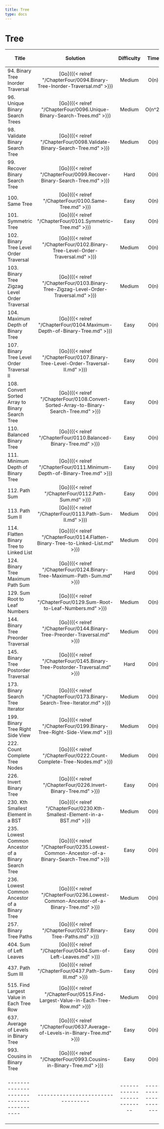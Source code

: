 ```yaml
---
title: Tree
type: docs
---
```


# Tree

| Title | Solution | Difficulty | Time | Space |收藏| 
| ----- | :--------: | :----------: | :----: | :-----: | :-----: |
|94. Binary Tree Inorder Traversal | [Go]({{< relref "/ChapterFour/0094.Binary-Tree-Inorder-Traversal.md" >}})| Medium | O(n)| O(1)||
|96. Unique Binary Search Trees | [Go]({{< relref "/ChapterFour/0096.Unique-Binary-Search-Trees.md" >}})| Medium | O(n^2)| O(n)||
|98. Validate Binary Search Tree | [Go]({{< relref "/ChapterFour/0098.Validate-Binary-Search-Tree.md" >}})| Medium | O(n)| O(1)||
|99. Recover Binary Search Tree  | [Go]({{< relref "/ChapterFour/0099.Recover-Binary-Search-Tree.md" >}})| Hard | O(n)| O(1)||
|100. Same Tree  | [Go]({{< relref "/ChapterFour/0100.Same-Tree.md" >}})| Easy | O(n)| O(1)||
|101. Symmetric Tree  | [Go]({{< relref "/ChapterFour/0101.Symmetric-Tree.md" >}})| Easy | O(n)| O(1)||
|102. Binary Tree Level Order Traversal  | [Go]({{< relref "/ChapterFour/0102.Binary-Tree-Level-Order-Traversal.md" >}})| Medium | O(n)| O(1)||
|103. Binary Tree Zigzag Level Order Traversal | [Go]({{< relref "/ChapterFour/0103.Binary-Tree-Zigzag-Level-Order-Traversal.md" >}})| Medium | O(n)| O(n)||
|104. Maximum Depth of Binary Tree | [Go]({{< relref "/ChapterFour/0104.Maximum-Depth-of-Binary-Tree.md" >}})| Easy | O(n)| O(1)||
|107. Binary Tree Level Order Traversal II | [Go]({{< relref "/ChapterFour/0107.Binary-Tree-Level-Order-Traversal-II.md" >}})| Easy | O(n)| O(1)||
|108. Convert Sorted Array to Binary Search Tree | [Go]({{< relref "/ChapterFour/0108.Convert-Sorted-Array-to-Binary-Search-Tree.md" >}})| Easy | O(n)| O(1)||
|110. Balanced Binary Tree | [Go]({{< relref "/ChapterFour/0110.Balanced-Binary-Tree.md" >}})| Easy | O(n)| O(1)||
|111. Minimum Depth of Binary Tree | [Go]({{< relref "/ChapterFour/0111.Minimum-Depth-of-Binary-Tree.md" >}})| Easy | O(n)| O(1)||
|112. Path Sum | [Go]({{< relref "/ChapterFour/0112.Path-Sum.md" >}})| Easy | O(n)| O(1)||
|113. Path Sum II | [Go]({{< relref "/ChapterFour/0113.Path-Sum-II.md" >}})| Medium | O(n)| O(1)||
|114. Flatten Binary Tree to Linked List | [Go]({{< relref "/ChapterFour/0114.Flatten-Binary-Tree-to-Linked-List.md" >}})| Medium | O(n)| O(1)||
|124. Binary Tree Maximum Path Sum | [Go]({{< relref "/ChapterFour/0124.Binary-Tree-Maximum-Path-Sum.md" >}})| Hard | O(n)| O(1)||
|129. Sum Root to Leaf Numbers | [Go]({{< relref "/ChapterFour/0129.Sum-Root-to-Leaf-Numbers.md" >}})| Medium | O(n)| O(1)||
|144. Binary Tree Preorder Traversal  | [Go]({{< relref "/ChapterFour/0144.Binary-Tree-Preorder-Traversal.md" >}})| Medium | O(n)| O(1)||
|145. Binary Tree Postorder Traversal | [Go]({{< relref "/ChapterFour/0145.Binary-Tree-Postorder-Traversal.md" >}})| Hard | O(n)| O(1)||
|173. Binary Search Tree Iterator | [Go]({{< relref "/ChapterFour/0173.Binary-Search-Tree-Iterator.md" >}})| Medium | O(n)| O(1)||
|199. Binary Tree Right Side View | [Go]({{< relref "/ChapterFour/0199.Binary-Tree-Right-Side-View.md" >}})| Medium | O(n)| O(1)||
|222. Count Complete Tree Nodes | [Go]({{< relref "/ChapterFour/0222.Count-Complete-Tree-Nodes.md" >}})| Medium | O(n)| O(1)||
|226. Invert Binary Tree | [Go]({{< relref "/ChapterFour/0226.Invert-Binary-Tree.md" >}})| Easy | O(n)| O(1)||
|230. Kth Smallest Element in a BST | [Go]({{< relref "/ChapterFour/0230.Kth-Smallest-Element-in-a-BST.md" >}})| Medium | O(n)| O(1)||
|235. Lowest Common Ancestor of a Binary Search Tree | [Go]({{< relref "/ChapterFour/0235.Lowest-Common-Ancestor-of-a-Binary-Search-Tree.md" >}})| Easy | O(n)| O(1)||
|236. Lowest Common Ancestor of a Binary Tree | [Go]({{< relref "/ChapterFour/0236.Lowest-Common-Ancestor-of-a-Binary-Tree.md" >}})| Medium | O(n)| O(1)||
|257. Binary Tree Paths | [Go]({{< relref "/ChapterFour/0257.Binary-Tree-Paths.md" >}})| Easy | O(n)| O(1)||
|404. Sum of Left Leaves | [Go]({{< relref "/ChapterFour/0404.Sum-of-Left-Leaves.md" >}})| Easy | O(n)| O(1)||
|437. Path Sum III  | [Go]({{< relref "/ChapterFour/0437.Path-Sum-III.md" >}})| Easy | O(n)| O(1)||
|515. Find Largest Value in Each Tree Row | [Go]({{< relref "/ChapterFour/0515.Find-Largest-Value-in-Each-Tree-Row.md" >}})| Medium | O(n)| O(n)||
|637. Average of Levels in Binary Tree | [Go]({{< relref "/ChapterFour/0637.Average-of-Levels-in-Binary-Tree.md" >}})| Easy | O(n)| O(n)||
|993. Cousins in Binary Tree | [Go]({{< relref "/ChapterFour/0993.Cousins-in-Binary-Tree.md" >}})| Easy | O(n)| O(1)||
|---------------------------------------|---------------------------------|--------------------------|-----------------------|-----------|--------|